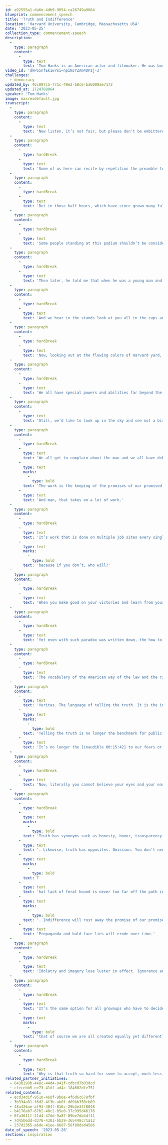 ```yaml
---
id: a92555a1-da6e-4db9-9054-ca26749a9664
blueprint: commencement_speech
title: 'Truth and Indifference'
location: 'Harvard University, Cambridge, Massachusetts USA'
date: '2023-05-25'
collection_type: commencement-speech
description:
  -
    type: paragraph
    content:
      -
        type: text
        text: 'Tom Hanks is an American actor and filmmaker. He was born on July 9, 1956, in Concord, California. His mother worked in a hospital and was a distant relative of Abraham Lincoln. Hanks is known for his cheerful, everyman persona and has starred in many popular films. He is also a supporter of environmental causes, same-sex marriage, and alternative fuels.'
video_id: 'dkPo5nfEk1w?si=npiNJYZAm4DPzj-3'
challenges:
  - democracy
updated_by: 46c097c5-771c-49e2-b8c6-ba6009ae7172
updated_at: 1724788064
speaker: 'Tom Hanks'
image: maxresdefault.jpg
transcript:
  -
    type: paragraph
    content:
      -
        type: text
        text: 'Now listen, it’s not fair, but please don’t be embittered by this fact. Without having done a lick of work, without having spent any time in class, without once walking into that library  --  in order to have anything to do with the graduating class of Harvard, it’s faculty or it’s a distinguished alumni  --  I make a damn good living playing someone who did. It’s the way of the world, kids. On behalf of all of us who studied for two years at Chabot Community College in Hayward, California, two semesters at California State University, Sacramento, and for 45 years at the School of Hard knocks earning a Bachelor of Arts degree in one damn thing after another, thank you. I don’t know much about Latin, I have no real passion for enzymes and public global policy is something I scan in the newspaper just before I do the Wordle. And yet here I am closing. Closing for Josiah, Palace and Vic. Thank you.'
  -
    type: paragraph
    content:
      -
        type: hardBreak
      -
        type: text
        text: 'Some of us here can recite by repetition the preamble to a television show we might have seen five days a week about a strange being from another planet, with powers and abilities far beyond those of mortal men. Superman, who disguised as a mild-mannered reporter for a great metropolitan newspaper … There were many metropolitan newspapers once, and some of them were great. Who could change the course of Mighty Rivers and Ben Steele with his bare hands, he was faster than a speeding bullet and he was more powerful than a locomotive and he was able to leap tall buildings at a single bound and those are very, very impressive superpowers, no? Well, what was most impressive about his powers was how he chose to wield them. Yeah, cats were saved from trees and evildoers were banished to the phantom zone and the innocent were rescued with reliable and assuring regularity.'
  -
    type: paragraph
    content:
      -
        type: hardBreak
      -
        type: text
        text: 'But in those half hours, which have since grown many full length films and multiverses and God  --  you kids see them all  --  was the ongoing struggle for not just the protection and safety of the world, but to the exposing of crooks and their lies to the light of day. Superman, you see, and his proxies of Wonder Woman and Captain America and Black Panther and the Black Widow and The Fantastic Four. My God, there’s a million of them. They are all enmeshed in that never-ending battle for truth, justice and the American way. And in such a struggle being a Superman is a plus. Even with his one lethal weakness, exposure to chunks of the wreckage of his home planet destroyed by its own hubris and apathy. But hey, there ain’t no Superman nor anyone else in his Justice League. There’s just us on this planet. Now, on occasions such as this, beware of certain orators who resort to using sage quotations from historical figures or the words of legends of literature and arts, the name-dropping of famous friends, as a claim to some wisdom or super ability.'
  -
    type: paragraph
    content:
      -
        type: hardBreak
      -
        type: text
        text: 'Some people standing at this podium shouldn’t be considered much more than lucky sots who are in the right place at the right time with the right goods in the right attitude. Or as a man named Marlon Brando once said to me, “Vic, would you pick up that name I just dropped?” “Marlon Brando, would you hold onto it till we’re done? Thank you. Give it back to me at the end. I’m going to need it back.” Yes, as a man named Marlon Brando once said to me on a message, he left on my telephone answering machine, “Tommy Handkerchief, this is Marlon Bran Flakes, calling you to ask where you are.”'
  -
    type: paragraph
    content:
      -
        type: hardBreak
      -
        type: text
        text: 'Then later, he told me that when he was a young man and registered for the draft, he filled out the form for his name and age. But when it came to his race, he wrote “Human." “But Tommy, what are we?” Oh, but human. Yeah, we are. We are oh, but human. Now, as an armchair historian who reads non-fiction for pleasure, the books divine that there has never been a graduating class that has not faced the greatest challenges of all time. That come every spring, the maelstrom of history swirl so wildly that no matter the year or the era or the generation, there is always an atmospheric river of events that makes right now the hinge upon which our fate is turning.'
  -
    type: paragraph
    content:
      -
        type: hardBreak
      -
        type: text
        text: 'And we hear in the stands look at you all in the caps and the gowns and we hope, “Oh, at last help, is on the way.” Somewhere matriculating today is a man of iron, a woman of steel, a superhuman just in the nick of time. Now, this is not because we have failed in our duties or are completely spent. We have done some very super things over our generations. It’s because we are all in a cage match, mixed martial arts battle royale with agents of hubris, apathy, intolerance, and braying incompetence, the malevolent equals to imperial Stormtroopers, Lex Luthor and Loki, and we could all use a superhero right now.'
  -
    type: paragraph
    content:
      -
        type: hardBreak
      -
        type: text
        text: 'Now, looking out at the flowing colors of Harvard yard, the goofy big hands that clap, the balls that represent the world on which we live, the streamers and the [inaudible 00:08:09] and someone’s very big face rendered large out there amongst the… There she is. We see beings who are young in restless with energy and imagination, with righteousness and enlightenment and joy and compassion. And we celebrate your proclaimed wisdom and your work ethic. We know no one is faster than a speeding bullet to our shame, every day to our shame. But we can still summon more power than a locomotive and we are able to leap tall buildings at a single bound if we have the right gizmo. We can change the course of mighty rivers if such a thing should be done, and we make machines that bend steel as easily as using our bare hands. And we know that to each other, we often seem like strange beings from another planet in habits and tastes and languages, with holidays and foods we eat and names of the days of the week all varying.'
  -
    type: paragraph
    content:
      -
        type: hardBreak
      -
        type: text
        text: 'We all have special powers and abilities far beyond the reach of other mortals. Some of us can repair a screen door with ease. Some of us can take care of a five-year-old kid and a toddler for 24 hours a day and never stop loving them. Some of us make sense of physics and economics and global policy. Some of us survive somehow on minimum earnings. Some of us graduate from colleges despite years of lockdowns and Zooms. Now these achievements are all stellar, even though yes, we are all but human. '
  -
    type: paragraph
    content:
      -
        type: text
        text: 'Still, we’d like to look up in the sky and see not a bird, not a plane, but well, someone who is young and strong and super who will fight the never ending battle for truth, for justice and for the American way. Someone who will take on that work. Now a kooky uncle once said to me, “We should all stay in school as long as we can because the moment we graduate, we have to work every day for the rest of our lives.” Now that uncle was a bit bitter, but he was not wrong.'
  -
    type: paragraph
    content:
      -
        type: hardBreak
      -
        type: text
        text: 'We all get to complain about the man and we all have debts we got to pay. And we’re all entitled to a day off to lay about. But the work that is called for that we must do has no expiration date. It is the construction of our more perfect union, and that job will never ever be completed. It’s one that requires rigorous attention, unfading wherewithal and all hands. '
      -
        type: text
        marks:
          -
            type: bold
        text: 'The work is the keeping of the promises of our promised land, the practice of decency, the protection of freedom and the promotion of liberty for all with no exceptions. '
      -
        type: text
        text: 'And man, that takes on a lot of work.'
  -
    type: paragraph
    content:
      -
        type: hardBreak
      -
        type: text
        text: 'It’s work that is done on multiple job sites every single day, and you can call each of them the battle for truth, justice and the American way. Yes, the American way. The American way is exampled in both plain sight and in subtle attitude. It’s in moments of routine exchange and in broad expectations. It’s in places of historic weight and import and in the small spaces in which we all stand. The American way could be exampled, would you respect the law and the rights of all, because if you don’t, who will? When your food is brought to you, will you thank the server? Because if you don’t, who will? Would you pick up the litter that has missed the recycling bin? Because if you don’t, who will? When you vote your conscience and make sure your neighbor has the opportunity to do the same with theirs, '
      -
        type: text
        marks:
          -
            type: bold
        text: 'because if you don’t, who will?'
  -
    type: paragraph
    content:
      -
        type: hardBreak
      -
        type: text
        text: 'When you make good on your victories and learn from your losses because both are the results of proud and noble efforts, if you don’t, who will? The American way was first proposed not far from here, when subjects of the king demanded more control over their lives than that dictated by someone else’s definition of providence. At the same time, women had no legal re-courses. An entire segment of the population had been taken from their homeland and slaved to work as chattel regardless of their age. And the original inhabitants of this continent from sea to shining sea, the only ones who carried the DNA of America were considered subhuman.'
  -
    type: paragraph
    content:
      -
        type: hardBreak
      -
        type: text
        text: 'Yet even with such paradox was written down, the how to, how to establish justice, ensure domestic tranquility, provide for the common defense, promote the general welfare and secure those blessings of liberty for ourselves and our posterity, no matter as time and conflict and the institutions of our democracy would determine, our gender, our race, our creed, our color, our chosen deities, or who we love. For it is our manifest destiny to pursue our own happiness. All of us, no exceptions, are entitled to the inalienable rights of liberty and freedom because we live in the United States of America.'
  -
    type: paragraph
    content:
      -
        type: hardBreak
      -
        type: text
        text: 'The vocabulary of the American way of the law and the rights we share is some part philosophical musing, some part answering a question with a question, some part trying to bowl us all over with your knowledge of a Latin. Some part answering the question with a question, and the rest is all practical. It’s even physical and it’s certainly tangible. It’s the language of telling the truth. What is truth again in Latin?'
  -
    type: paragraph
    content:
      -
        type: text
        text: 'Veritas. The language of telling the truth. It is the in the vision quest for truth that we look to you newly incorporated members of the Justice League of Avengers to come to the rescue. For the truth to some is no longer empirical. It’s no longer based on data nor common sense, nor even common decency. '
      -
        type: text
        marks:
          -
            type: bold
        text: 'Telling the truth is no longer the benchmark for public service. '
      -
        type: text
        text: 'It’s no longer the [inaudible 00:15:42] to our fears or the guide to our actions. Truth is now considered malleable by opinion and by zero-sum endgames. Imagery is manufactured with audacity and with purpose to achieve the primal task of marring the truth with mock logic, to achieve with fake expertise, with false sincerity, with phrases like, “I’m just saying. Well, I’m just asking. I’m just wondering.”'
  -
    type: paragraph
    content:
      -
        type: hardBreak
      -
        type: text
        text: 'Now, literally you cannot believe your eyes and your ears will help others lie to you. Someone will report the world to you exactly as you wish it were full of alternative facts, of conjured narrative meant to buttress the status quo and deny its offenses or rejig the rules and muddy the playing field, depending on where one is on the food chain and the moral spectrum. The American way can be demonstrated without ceasing as a perpetual prayer by every big shot in any plain Jane or Joe Blow. Justice can be an everyday pursuit case by case, with both lightning speed and the slow inevitable effect of gravity. Truth though Lord, truth. Truth feeds up in the high country as elusive as serenity, yet as certain as the North Star and the Southern Cross. Truth is mined at the intersections of our chosen behaviors and our fixed habits in our personal boundaries.'
  -
    type: paragraph
    content:
      -
        type: hardBreak
      -
        type: text
        marks:
          -
            type: bold
        text: 'Truth has synonyms such as honesty, honor, transparency. And yet, the common practice of so many is to play fast and loose with those very words, to create enemies, to claim victimhood, to raise the mediocre into merit and to make cloudy a vista that is actually crystal clear'
      -
        type: text
        text: '. Likewise, truth has opposites. Omission. You don’t need to know that. Distraction. "That’s not the real story, this is." Opinion. Masquerading as clairvoyance. “Oh, here’s what is going to happen.” And influence pedaling. A lot of people are saying truth too has a nemesis equal to any colored kryptonite. '
      -
        type: text
        marks:
          -
            type: bold
        text: T
      -
        type: text
        text: 'hat lack of feral hound is never too far off the path in the weeds and in the shadows, lying in wait for the lethal opportunity to bring truth down. And that beast is indifference, which will make moot all the permanence found in truth'
      -
        type: text
        marks:
          -
            type: bold
        text: '. Indifference will rust away the promise of our promised land. '
      -
        type: text
        text: 'Propaganda and bald face lies will erode over time.'
  -
    type: paragraph
    content:
      -
        type: hardBreak
      -
        type: text
        text: 'Idolatry and imagery lose luster in effect. Ignorance and intolerance can be replaced by experience in the wink of an eye, but indifference will narrow the vision of America’s people and make dim the light of Lady Liberty’s symbolic torch. Indifference make citizens into indentured servants held in labor by the despots and tyrants whose default setting is cynicism, who outlawed dissent and banned art and dialogue and books. Who grab power any way they can enabled by the subterfuge of their co-conspirators, rewarding their rationale of the complicit, and surging into the vacuum caused by the indifference of a people who have been made weary by struggle, so weary that they lose hope and are left to yearn to be saved by the fiction of superheroes. Every day, every year, and for every graduating class, there is a choice to be made.'
  -
    type: paragraph
    content:
      -
        type: hardBreak
      -
        type: text
        text: 'It’s the same option for all grownups who have to decide to be one of three types of Americans, those who embrace liberty and freedom for all, those who won’t, or those who are indifferent. Only the first do the work of creating a more perfect union and nation indivisible. The others get in the way. And the never ending battle you have all officially joined as of today, the difference is in how truly you believe and in how vociferously you promote, and how tightly you hold to the truth that is self-evident, '
      -
        type: text
        marks:
          -
            type: bold
        text: 'that of course we are all created equally yet differently. And of course, we are all in this together. If we do the work, justice and the American way are within our grasp, no matter our gender, our faith, our station, our heritage or genetic makeup, the shade and hue of our flesh, or the continental birthplace of our ancestors.'
  -
    type: paragraph
    content:
      -
        type: hardBreak
      -
        type: text
        text: 'Why is that truth so hard for some to accept, much less respect? If you live in the United States of America, the responsibility is yours, ours. The effort is optional, but the truth. The truth is sacred, unalterable, chiseled into the stone of the foundation of our republic. All of us are able, none of us are super. We are the Americans. Liberty and justice is for us all because yes, we have specific names and we have lived every year of our ages. But when it comes to race, we are all uniquely, magnificently, simply human, or so said Marlon Brando to Tommy Tommy Handkerchief, “May goodness and mercy follow you all the days, all the days of your lives.” God speed. Congratulations.'
related_partner_initiatives:
  - 643b298b-448c-44d4-841f-cdbcd7b03dcd
  - cfecebb5-ee73-41df-ad4c-184602dfe751
related_content:
  - ecd34d1f-9510-468f-9b8e-4f6d6c678fbf
  - 3b334a81-f6d2-4f3b-ab0f-d09bb350cb09
  - 48a426ae-af93-404f-816c-29b3e34f8048
  - b4176ab7-67b2-40c2-b5e0-37c995d46176
  - 67a3611f-21d4-47dd-9a87-89be7db4df11
  - 7d45b6dd-d378-4301-bb29-365448c71a12
  - 237d2365-a6de-41ee-8687-58f80dad4586
date_of_speech: '2023-05-26'
sections: inspiration
---
```

